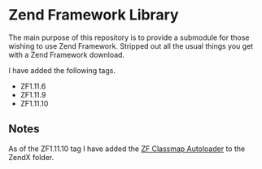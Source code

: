 # Zend Framework Library

The main purpose of this repository is to provide a submodule for those wishing to use Zend Framework.
Stripped out all the usual things you get with a Zend Framework download.

I have added the following tags.
 -  ZF1.11.6
 -  ZF1.11.9
 -  ZF1.11.10

## Notes

As of the ZF1.11.10 tag I have added the [ZF Classmap Autoloader](http://weierophinney.net/matthew/archives/262-Backported-ZF2-Autoloaders.html "Backported ZF2 Classmap Autoloader") to the ZendX folder.